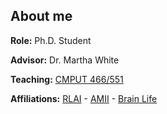 
## About me

**Role:** Ph.D. Student

**Advisor:** Dr. Martha White

**Teaching:** [CMPUT 466/551](https://marthawhite.github.io/mlcourse/)

**Affiliations:** [RLAI](http://spaces.facsci.ualberta.ca/rlai/) - [AMII](https://www.amii.ca/) - [Brain Life](https://brain-life.github.io/plab/)